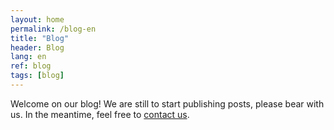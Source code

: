```yaml
---
layout: home
permalink: /blog-en
title: "Blog"
header: Blog
lang: en
ref: blog
tags: [blog]
---
```


<link rel="stylesheet" type="text/css" href="//cdnjs.cloudflare.com/ajax/libs/cookieconsent2/3.1.0/cookieconsent.min.css" />
<script src="//cdnjs.cloudflare.com/ajax/libs/cookieconsent2/3.1.0/cookieconsent.min.js"></script>
<script>
window.addEventListener("load", function(){
window.cookieconsent.initialise({
  "palette": {
    "popup": {
      "background": "#000000"
    },
    "button": {
      "background": "#ee741e"
    }
  },
  "theme": "edgeless",
  "position": "bottom-right",
  "content": {
    "message": "This website uses cookies to ensure you get the best experience.",
    "dismiss": "Got it!",
    "link": "Learn more",
    "href": "/cookiepolicy"
  }
})});
</script>



Welcome on our blog! We are still to start publishing posts, please bear with us. In the meantime, feel free to [contact us](/contact).  